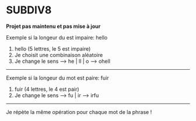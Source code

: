 # SUBDIV8

**Projet pas maintenu et pas mise à jour**

Exemple si la longeur du est impaire:
hello

1) hello (5 lettres, le 5 est impaire)
2) Je choisit une combinaison aléatoire
3) Je change le sens
--> he | ll | o --> ohell
---------------------------

Exemple si la longeur du mot est paire:
fuir

1) fuir (4 lettres, le 4 est pair)
2) Je change le sens
--> fu | ir --> irfu
---------------------------
    
Je répète la même opération pour chaque mot de la phrase !
